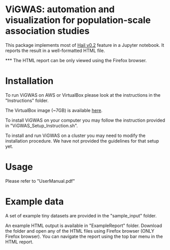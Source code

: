 # ViGWAS: automation and visualization for population-scale association studies

This package implements most of [Hail v0.2](https://hail.is/ "Hail's Homepage") feature in a Jupyter notebook. It reports the result in a well-formatted HTML file.

*** The HTML report can be only viewed using the Firefox browser.

# Installation

To run ViGWAS on AWS or VirtualBox please look at the instructions in the "Instructions" folder.

The VirtualBox image (~7GB) is available [here](https://drive.google.com/file/d/1vVvxrVPVL_pbebAD_f6FhZln0wpZCl2C/view?usp=sharing).

To install ViGWAS on your computer you may follow the instruction provided in "ViGWAS_Setup_Instruction.sh".

To install and run ViGWAS on a cluster you may need to modify the installation procedure. We have not provided the guidelines for that setup yet. 

# Usage
Please refer to "UserManual.pdf"

# Example data
A set of example tiny datasets are provided in the "sample_input" folder.

An example HTML output is available in "ExampleReport" folder. Download the folder and open any of the HTML files using Firefox browser (ONLY Firefox browser). You can navigate the report using the top bar menu in the HTML report.

